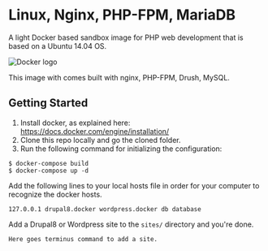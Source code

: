 Linux, Nginx, PHP-FPM, MariaDB
=================

A light Docker based sandbox image for PHP web development that is based on a Ubuntu 14.04 OS. 

![Docker logo](http://upload.wikimedia.org/wikipedia/commons/7/79/Docker_(container_engine)_logo.png "Docker logo")

This image with comes built with nginx, PHP-FPM, Drush, MySQL.

## Getting Started
1. Install docker, as explained here: https://docs.docker.com/engine/installation/
2. Clone this repo locally and go the cloned folder.
3. Run the following command for initializing the configuration: 

```
$ docker-compose build
$ docker-compose up -d
```

Add the following lines to your local hosts file in order for your computer to recognize the docker hosts.

```
127.0.0.1 drupal8.docker wordpress.docker db database
```

Add a Drupal8 or Wordpress site to the `sites/` directory and you're done.

```
Here goes terminus command to add a site.
```
